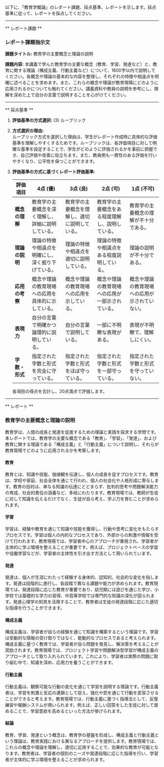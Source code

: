 以下に、「教育学概論」のレポート課題、採点基準、レポートを示します。採点基準に従って、レポートを採点してください。

---------------------------------------
** レポート課題 **

### レポート課題指示文

**課題タイトル:** 教育学の主要概念と理論の説明

**課題内容:** 本講義で学んだ教育学の主要な概念（教育、学習、発達など）と、教育に関する理論（構成主義、行動主義など）について、1600字以内で説明してください。各概念や理論の基本的な内容を整理し、それぞれの特徴や相違点を明確に述べることを求めます。また、これらの概念や理論が教育現場にどのように応用されるかについても触れてください。講義資料や教員の説明を参考にし、理解を深めた上で自分の言葉で説明することを心がけてください。

---------------------------------------
** 採点基準 **

1. **評価基準の方式選択:** (3) ルーブリック

2. **方式選択の理由:**  
   ルーブリック方式を選択した理由は、学生がレポート作成時に具体的な評価基準を理解しやすくするためです。ルーブリックは、各評価項目に対して明確な基準を設定することで、学生がどのように評価されるかを事前に把握でき、自己評価や改善に役立ちます。また、教員側も一貫性のある評価を行いやすくなり、公平性を保つことができます。

3. **評価基準の方式に基づくレポート評価基準:**

   | 評価項目       | 4点 (優)                                      | 3点 (良)                                      | 2点 (可)                                      | 1点 (不可)                                    |
   |----------------|----------------------------------------------|----------------------------------------------|----------------------------------------------|----------------------------------------------|
   | **概念の理解** | 教育学の主要概念を深く理解し、詳細に説明している。 | 教育学の主要概念を理解し、適切に説明している。 | 教育学の主要概念をある程度理解し、説明している。 | 教育学の主要概念の理解が不十分である。       |
   | **理論の説明** | 理論の特徴や相違点を明確にし、深く掘り下げている。 | 理論の特徴や相違点を適切に説明している。       | 理論の特徴や相違点をある程度説明している。     | 理論の説明が不十分である。                   |
   | **応用の考察** | 概念や理論の教育現場への応用を具体的に示している。 | 概念や理論の教育現場への応用を示している。     | 概念や理論の教育現場への応用が一部示されている。 | 概念や理論の教育現場への応用が示されていない。 |
   | **表現力**     | 自分の言葉で明確かつ論理的に説明している。       | 自分の言葉で説明している。                     | 一部に不明瞭な表現がある。                     | 表現が不明瞭で、理解しにくい。               |
   | **字数・形式** | 指定された字数と形式を完全に守っている。         | 指定された字数と形式をほぼ守っている。         | 指定された字数と形式を一部守っている。         | 指定された字数と形式を守っていない。         |

   各項目の得点を合計し、20点満点で評価します。

---------------------------------------
** レポート **
### 教育学の主要概念と理論の説明

教育学は、人間の成長と発達を促進するための理論と実践を探求する学問です。本レポートでは、教育学の主要な概念である「教育」、「学習」、「発達」、および教育に関する理論である「構成主義」と「行動主義」について説明し、それらが教育現場でどのように応用されるかを考察します。

#### 教育

教育とは、知識や技能、価値観を伝達し、個人の成長を促すプロセスです。教育は、学校や家庭、社会全体を通じて行われ、個人の社会化や人格形成に寄与します。教育の目的は、単なる知識の伝達にとどまらず、批判的思考や問題解決能力の育成、社会的責任の涵養など、多岐にわたります。教育現場では、教師が生徒に対して知識を伝えるだけでなく、生徒が自ら考え、学ぶ力を育むことが求められます。

#### 学習

学習は、経験や教育を通じて知識や技能を獲得し、行動や思考に変化をもたらすプロセスです。学習は個人の内的なプロセスであり、外部からの刺激や情報を受けて行われます。教育現場では、学習者中心のアプローチが重視され、学習者が主体的に学ぶ環境を整えることが重要です。例えば、プロジェクトベースの学習や協働学習などが、学習者の主体性を引き出す方法として用いられています。

#### 発達

発達は、個人が生涯にわたって経験する身体的、認知的、社会的な変化を指します。発達は段階的に進行し、各段階で異なる課題や能力が求められます。教育現場では、発達段階に応じた教育が重要であり、幼児期には遊びを通じた学び、小学校では基礎的な学力の習得、中高等学校では専門的な知識の深化が図られます。発達心理学の知見を活用することで、教育者は生徒の発達段階に応じた適切な指導を行うことができます。

#### 構成主義

構成主義は、学習者が自らの経験を通じて知識を構築するという理論です。学習は受動的な情報の受け取りではなく、能動的なプロセスであると考えられます。構成主義に基づく教育では、学習者が自ら問題を発見し、解決策を考えることが奨励されます。教育現場では、プロジェクト学習や問題解決型学習が構成主義のアプローチとして取り入れられています。これにより、学習者は実際の問題に取り組む中で、知識を深め、応用力を養うことができます。

#### 行動主義

行動主義は、観察可能な行動の変化を通じて学習を説明する理論です。行動主義者は、学習を刺激と反応の連鎖として捉え、強化や罰を通じて行動を変容させることができると考えます。教育現場では、行動主義に基づく指導法として、反復練習や報酬システムが用いられます。例えば、正しい回答をした生徒に対して褒めることで、学習意欲を高めるといった方法が挙げられます。

#### 結論

教育、学習、発達という概念は、教育学の基盤を形成し、構成主義と行動主義という理論は、教育実践における異なるアプローチを提供します。教育現場では、これらの概念や理論を理解し、適切に応用することで、効果的な教育が可能となります。教育者は、学習者の個別のニーズや発達段階に応じた指導を行い、学習者が主体的に学ぶ環境を整えることが求められます。

